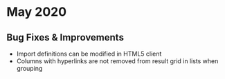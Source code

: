 # May 2020

## Bug Fixes & Improvements

- Import definitions can be modified in HTML5 client
- Columns with hyperlinks are not removed from result grid in lists when grouping
